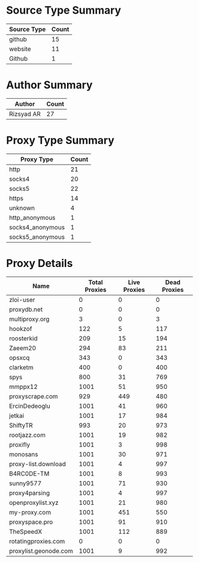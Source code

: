 # Source Type Summary

| Source Type | Count |
|-------------|-------|
| github | 15 |
| website | 11 |
| Github | 1 |


# Author Summary

| Author | Count |
|--------|-------|
| Rizsyad AR | 27 |


# Proxy Type Summary

| Proxy Type | Count |
|------------|-------|
| http | 21 |
| socks4 | 20 |
| socks5 | 22 |
| https | 14 |
| unknown | 4 |
| http_anonymous | 1 |
| socks4_anonymous | 1 |
| socks5_anonymous | 1 |


# Proxy Details

| Name | Total Proxies | Live Proxies | Dead Proxies |
|------|---------------|--------------|---------------|
| zloi-user | 0 | 0 | 0 |
| proxydb.net | 0 | 0 | 0 |
| multiproxy.org | 3 | 0 | 3 |
| hookzof | 122 | 5 | 117 |
| roosterkid | 209 | 15 | 194 |
| Zaeem20 | 294 | 83 | 211 |
| opsxcq | 343 | 0 | 343 |
| clarketm | 400 | 0 | 400 |
| spys | 800 | 31 | 769 |
| mmppx12 | 1001 | 51 | 950 |
| proxyscrape.com | 929 | 449 | 480 |
| ErcinDedeoglu | 1001 | 41 | 960 |
| jetkai | 1001 | 17 | 984 |
| ShiftyTR | 993 | 20 | 973 |
| rootjazz.com | 1001 | 19 | 982 |
| proxifly | 1001 | 3 | 998 |
| monosans | 1001 | 30 | 971 |
| proxy-list.download | 1001 | 4 | 997 |
| B4RC0DE-TM | 1001 | 8 | 993 |
| sunny9577 | 1001 | 71 | 930 |
| proxy4parsing | 1001 | 4 | 997 |
| openproxylist.xyz | 1001 | 21 | 980 |
| my-proxy.com | 1001 | 451 | 550 |
| proxyspace.pro | 1001 | 91 | 910 |
| TheSpeedX | 1001 | 112 | 889 |
| rotatingproxies.com | 0 | 0 | 0 |
| proxylist.geonode.com | 1001 | 9 | 992 |
